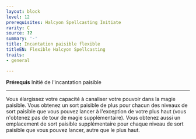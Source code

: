 ```yaml
---
layout: block
level: 12
prerequisites: Halcyon Spellcasting Initiate
rarity: C
source: ??
summary: '-'
title: Incantation paisible flexible
titleEN: Flexible Halcyon Spellcasting
traits:
- general

---
```


<p><span id="ctl00_MainContent_DetailedOutput"><strong>Prérequis</strong> Initié de l'incantation paisible<br></span></p>
<hr>
<p>Vous élargissez votre capacité à canaliser votre pouvoir dans la magie paisible. Vous obtenez un sort paisible de plus pour chacun des niveaux de sort paisible que vous pouvez lancer à l'exception de votre plus haut (vous n'obtenez pas de tour de magie supplémentaire). Vous obtenez aussi un emplacement de sort paisible supplémentaire pour chaque niveau de sort paisible que vous pouvez lancer, autre que le plus haut.</p>
